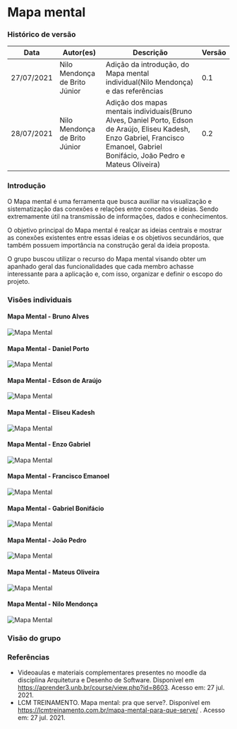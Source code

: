 # Mapa mental
### Histórico de versão
| Data | Autor(es) | Descrição | Versão |
| -- | -- | -- | -- |
| 27/07/2021  | Nilo Mendonça de Brito Júnior | Adição da introdução, do Mapa mental individual(Nilo Mendonça) e das referências | 0.1 |
| 28/07/2021  | Nilo Mendonça de Brito Júnior | Adição dos mapas mentais individuais(Bruno Alves, Daniel Porto, Edson de Araújo, Eliseu Kadesh, Enzo Gabriel, Francisco Emanoel, Gabriel Bonifácio, João Pedro e Mateus Oliveira) | 0.2 |

### Introdução
O Mapa mental é uma ferramenta que busca auxiliar na visualização e sistematização das conexões e relações entre conceitos e ideias. Sendo extremamente útil na transmissão de informações, dados e conhecimentos.

O objetivo principal do Mapa mental é realçar as ideias centrais e mostrar as conexões existentes entre essas ideias e os objetivos secundários, que também possuem importância na construção geral da ideia proposta.

O grupo buscou utilizar o recurso do Mapa mental visando obter um apanhado geral das funcionalidades que cada membro achasse interessante para a aplicação e, com isso, organizar e definir o escopo do projeto.

### Visões individuais
#### Mapa Mental - Bruno Alves
![Mapa Mental](../../../assets/imagens/mapa-mental/bruno.jpg)

#### Mapa Mental - Daniel Porto
![Mapa Mental](../../../assets/imagens/mapa-mental/daniel.png)

#### Mapa Mental - Edson de Araújo
![Mapa Mental](../../../assets/imagens/mapa-mental/edson.png)

#### Mapa Mental - Eliseu Kadesh
![Mapa Mental](../../../assets/imagens/mapa-mental/kadesh.jpg)

#### Mapa Mental - Enzo Gabriel
![Mapa Mental](../../../assets/imagens/mapa-mental/enzo.png)

#### Mapa Mental - Francisco Emanoel
![Mapa Mental](../../../assets/imagens/mapa-mental/francisco.gif)

#### Mapa Mental - Gabriel Bonifácio
![Mapa Mental](../../../assets/imagens/mapa-mental/gabriel.jpg)

#### Mapa Mental - João Pedro
![Mapa Mental](../../../assets/imagens/mapa-mental/joao.png)

#### Mapa Mental - Mateus Oliveira
![Mapa Mental](../../../assets/imagens/mapa-mental/mateus.jpg)

#### Mapa Mental - Nilo Mendonça
![Mapa Mental](../../../assets/imagens/mapa-mental/nilo.jpg)

### Visão do grupo

### Referências
- Videoaulas e materiais complementares presentes no moodle da disciplina Arquitetura e Desenho de Software. Disponível em https://aprender3.unb.br/course/view.php?id=8603. Acesso em: 27 jul. 2021.
- LCM TREINAMENTO. Mapa mental: pra que serve?. Disponível em https://lcmtreinamento.com.br/mapa-mental-para-que-serve/ . Acesso em: 27 jul. 2021.
